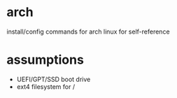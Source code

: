 # arch
install/config commands for arch linux for self-reference

# assumptions
- UEFI/GPT/SSD boot drive 
- ext4 filesystem for /
